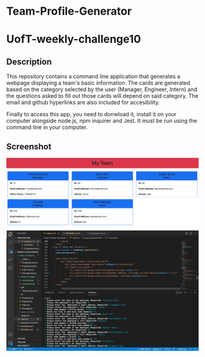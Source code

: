 # Team-Profile-Generator
# UofT-weekly-challenge10

## Description

This repository contains a command line application that generates a webpage displaying a team's basic information. The cards are generated based on the category selected by the user (Manager, Engineer, Intern) and the questions asked to fill out those cards will depend on said category. The email and github hyperlinks are also included for accesibility. 

Finally to access this app, you need to donwload it, install it on your computer alongside node.js, npm inquirer and Jest. It must be run using the command line in your computer. 

## Screenshot

![ScreenShot](/assets/images/sample.jpeg)
![ScreenShot](/assets/images/sample2.jpeg)
